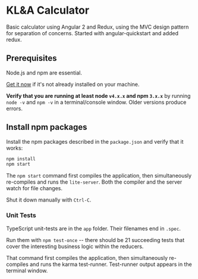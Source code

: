 # KL&A Calculator

Basic calculator using Angular 2 and Redux, using the MVC design pattern for separation of concerns. Started with angular-quickstart and added redux.

## Prerequisites

Node.js and npm are essential. 
    
<a href="https://docs.npmjs.com/getting-started/installing-node" target="_blank" title="Installing Node.js and updating npm">
Get it now</a> if it's not already installed on your machine.
 
**Verify that you are running at least node `v4.x.x` and npm `3.x.x`**
by running `node -v` and `npm -v` in a terminal/console window.
Older versions produce errors.

## Install npm packages

Install the npm packages described in the `package.json` and verify that it works:

```bash
npm install
npm start
```

The `npm start` command first compiles the application, 
then simultaneously re-compiles and runs the `lite-server`.
Both the compiler and the server watch for file changes.

Shut it down manually with `Ctrl-C`.

### Unit Tests
TypeScript unit-tests are in the `app` folder. Their filenames end in `.spec`.

Run them with `npm test-once` -- there should be 21 succeeding tests that cover the interesting business logic within the reducers.

That command first compiles the application, then simultaneously re-compiles and runs the karma test-runner. Test-runner output appears in the terminal window.

